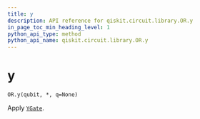 ```yaml
---
title: y
description: API reference for qiskit.circuit.library.OR.y
in_page_toc_min_heading_level: 1
python_api_type: method
python_api_name: qiskit.circuit.library.OR.y
---
```


# y

<span id="qiskit.circuit.library.OR.y" />

`OR.y(qubit, *, q=None)`

Apply [`YGate`](qiskit.circuit.library.YGate "qiskit.circuit.library.YGate").

